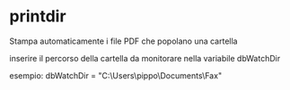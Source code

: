 # printdir
Stampa automaticamente i file PDF che popolano una cartella


inserire il percorso della cartella da monitorare nella variabile dbWatchDir

esempio: dbWatchDir = "C:\Users\pippo\Documents\Fax\" 

